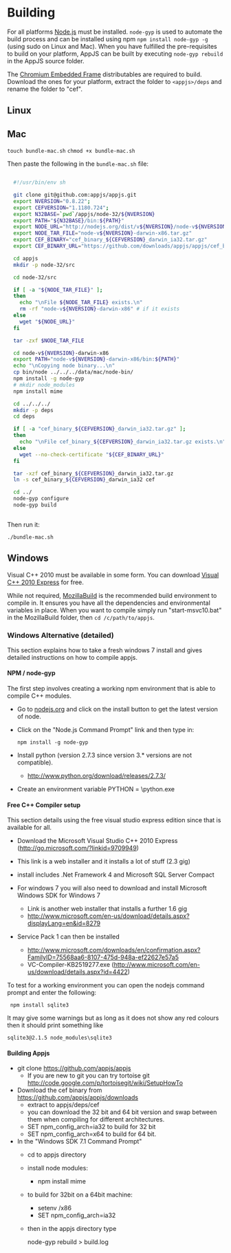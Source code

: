 # Building
For all platforms [Node.js](http://nodejs.org/#download) must be installed. `node-gyp` is used to automate the build process and can be installed using npm `npm install node-gyp -g` (using sudo on Linux and Mac). When you have fulfilled the pre-requisites to build on your platform, AppJS can be built by executing `node-gyp rebuild` in the AppJS source folder.

The [Chromium Embedded Frame](https://github.com/appjs/appjs/downloads) distributables are required to build. Download the ones for your platform, extract the folder to `<appjs>/deps` and rename the folder to "cef".

## Linux

## Mac

`touch bundle-mac.sh` 
`chmod +x bundle-mac.sh`

Then paste the following in the `bundle-mac.sh` file:

```sh

  #!/usr/bin/env sh

  git clone git@github.com:appjs/appjs.git
  export NVERSION="0.8.22";
  export CEFVERSION="1.1180.724";
  export N32BASE=`pwd`/appjs/node-32/${NVERSION}
  export PATH="${N32BASE}/bin:${PATH}"
  export NODE_URL="http://nodejs.org/dist/v${NVERSION}/node-v${NVERSION}-darwin-x86.tar.gz"
  export NODE_TAR_FILE="node-v${NVERSION}-darwin-x86.tar.gz"
  export CEF_BINARY="cef_binary_${CEFVERSION}_darwin_ia32.tar.gz"
  export CEF_BINARY_URL="https://github.com/downloads/appjs/appjs/cef_binary_${CEFVERSION}_darwin_ia32.tar.gz"

  cd appjs
  mkdir -p node-32/src

  cd node-32/src

  if [ -a "${NODE_TAR_FILE}" ]; 
  then
    echo "\nFile ${NODE_TAR_FILE} exists.\n"
    rm -rf "node-v${NVERSION}-darwin-x86" # if it exists
  else  
    wget "${NODE_URL}"
  fi

  tar -zxf $NODE_TAR_FILE

  cd node-v${NVERSION}-darwin-x86
  export PATH="node-v${NVERSION}-darwin-x86/bin:${PATH}"
  echo "\nCopying node binary...\n"
  cp bin/node ../../../data/mac/node-bin/
  npm install -g node-gyp
  # mkdir node_modules
  npm install mime

  cd ../../../
  mkdir -p deps
  cd deps

  if [ -a "cef_binary_${CEFVERSION}_darwin_ia32.tar.gz" ]; 
  then
    echo "\nFile cef_binary_${CEFVERSION}_darwin_ia32.tar.gz exists.\n"
  else  
    wget --no-check-certificate "${CEF_BINARY_URL}"
  fi

  tar -xzf cef_binary_${CEFVERSION}_darwin_ia32.tar.gz
  ln -s cef_binary_${CEFVERSION}_darwin_ia32 cef

  cd ../
  node-gyp configure
  node-gyp build
  
```

Then run it:

`./bundle-mac.sh`

## Windows
Visual C++ 2010 must be available in some form. You can download [Visual C++ 2010 Express](http://www.microsoft.com/visualstudio/en-us/products/2010-editions/visual-cpp-express) for free.

While not required, [MozillaBuild](http://ftp.mozilla.org/pub/mozilla.org/mozilla/libraries/win32/MozillaBuildSetup-Latest.exe) is the recommended build environment to compile in. It ensures you have all the dependencies and environmental variables in place. When you want to compile simply run "start-msvc10.bat" in the MozillaBuild folder, then `cd /c/path/to/appjs`.

### Windows Alternative (detailed)

This section explains how to take a fresh windows 7 install and gives detailed instructions on how to compile appjs.

#### NPM / node-gyp
The first step involves creating a working npm environment that is able to compile C++ modules.
* Go to [nodejs.org](http://nodejs.org/) and click on the install button to get the latest version of node.
* Click on the "Node.js Command Prompt" link and then type in:

      npm install -g node-gyp 
* Install python (version 2.7.3 since version 3.* versions are not compatible).
  * http://www.python.org/download/releases/2.7.3/
* Create an environment variable PYTHON = <install directory>\python.exe

#### Free C++ Compiler setup
This section details using the free visual studio express edition since that is available for all. 

* Download the Microsoft Visual Studio C++ 2010 Express (http://go.microsoft.com/?linkid=9709949)
 * This link is a web installer and it installs a lot of stuff (2.3 gig)
 * install includes .Net Framework 4 and Microsoft SQL Server Compact

* For windows 7 you will also need to download and install Microsoft Windows SDK for Windows 7
  * Link is another web installer that installs a further 1.6 gig
  * http://www.microsoft.com/en-us/download/details.aspx?displayLang=en&id=8279

* Service Pack 1 can then be installed
  * http://www.microsoft.com/downloads/en/confirmation.aspx?FamilyID=75568aa6-8107-475d-948a-ef22627e57a5
  * VC-Compiler-KB2519277.exe (http://www.microsoft.com/en-us/download/details.aspx?id=4422)

To test for a working environment you can open the nodejs command prompt and enter the following:

     npm install sqlite3

It may give some warnings but as long as it does not show any red colours then it should print something like
    
	sqlite3@2.1.5 node_modules\sqlite3
	
#### Building Appjs

* git clone https://github.com/appjs/appjs
  * If you are new to git you can try tortoise git http://code.google.com/p/tortoisegit/wiki/SetupHowTo
* Download the cef binary from https://github.com/appjs/appjs/downloads
  * extract to appjs/deps/cef
  * you can download the 32 bit and 64 bit version and swap between them when compiling for different architectures.
  * SET npm_config_arch=ia32 to build for 32 bit
  * SET npm_config_arch=x64 to build for 64 bit.
* In the "Windows SDK 7.1 Command Prompt"
  * cd to appjs directory
  * install node modules:
      * npm install mime
  * to build for 32bit on a 64bit machine:
      * setenv /x86
	  * SET npm_config_arch=ia32
  * then in the appjs directory type
      
	  node-gyp rebuild > build.log

	  
